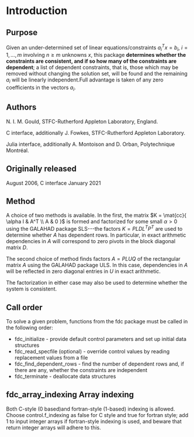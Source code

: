 # Introduction

## Purpose

Given an under-determined set of linear equations/constraints
$a_i^T x = b_i^{}$, $i = 1, \ldots, m$ involving
$n \geq m$ unknowns $x$, this package
**determines whether the constraints are consistent, and if
so how many of the constraints are dependent**; a list of dependent
constraints, that is, those which may be removed without changing the
solution set, will be found and the remaining $a_i$ will be linearly
independent.Full advantage is taken of any zero coefficients in the
vectors $a_i$.

## Authors

N. I. M. Gould, STFC-Rutherford Appleton Laboratory, England.

C interface, additionally J. Fowkes, STFC-Rutherford Appleton Laboratory.

Julia interface, additionally A. Montoison and D. Orban, Polytechnique Montréal.

## Originally released

August 2006, C interface January 2021

## Method

A choice of two methods is available. In the first, the matrix
$K = \mat{cc}{ \alpha I & A^T \\ A & 0 }$
is formed and factorized for some small $\alpha > 0$ using the
GALAHAD package SLS---the
factors $K = P L D L^T P^T$ are used to determine
whether $A$ has dependent rows. In particular, in exact arithmetic
dependencies in $A$ will correspond to zero pivots in the block
diagonal matrix $D$.

The second choice of method finds factors
$A = P L U Q$ of the rectangular matrix $A$
using the GALAHAD package ULS.
In this case, dependencies in $A$ will be reflected in zero diagonal
entries in $U$ in exact arithmetic.

The factorization in either case may also be used to
determine whether the system is consistent.

## Call order

To solve a given problem, functions from the fdc package must be called
in the following order:

- fdc\_initialize - provide default control parameters and set up initial data structures
- fdc\_read\_specfile (optional) - override control values by reading replacement values from a file
- fdc_find_dependent_rows - find the number of dependent
rows and, if there are any, whether the constraints are
independent
- fdc\_terminate - deallocate data structures

## fdc_array_indexing Array indexing

Both C-style (0 based)and fortran-style (1-based) indexing is allowed.
Choose control.f_indexing as false for C style and true for
fortran style; add 1 to input integer arrays if fortran-style indexing is
used, and beware that return integer arrays will adhere to this.

